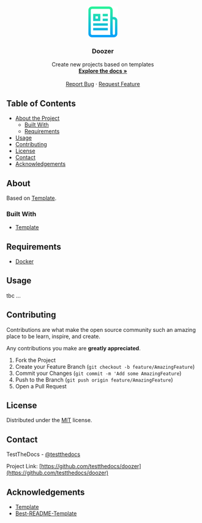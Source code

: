 <!-- PROJECT LOGO -->
<br />
<p align="center">
  <a href="https://github.com/testthedocs/doozer">
    <img src="_static/logo.png" alt="Logo" width="80" height="80">
  </a>

  <h3 align="center">Doozer</h3>

  <p align="center">
    Create new projects based on templates
    <br />
    <a href="https://github.com/testthedocs/doozer"><strong>Explore the docs »</strong></a>
    <br />
    <br />
    <a href="https://github.com/othneildrew/Best-README-Template/issues">Report Bug</a>
    ·
    <a href="https://github.com/othneildrew/Best-README-Template/issues">Request Feature</a>
  </p>
</p>



<!-- TABLE OF CONTENTS -->
## Table of Contents

- [About the Project](#about)
  - [Built With](#built-with)
  - [Requirements](#requirements)
- [Usage](#usage)
- [Contributing](#contributing)
- [License](#license)
- [Contact](#contact)
- [Acknowledgements](#acknowledgements)



<!-- ABOUT THE PROJECT -->
## About

Based on [Template](https://github.com/fabiospampinato/template).

### Built With

- [Template](https://github.com/fabiospampinato/template)

## Requirements

- [Docker](https://www.docker.com/)


<!-- USAGE EXAMPLES -->
## Usage

tbc ...

<!-- CONTRIBUTING -->
## Contributing

Contributions are what make the open source community such an amazing place to be learn, inspire, and create.

Any contributions you make are **greatly appreciated**.

1. Fork the Project
2. Create your Feature Branch (`git checkout -b feature/AmazingFeature`)
3. Commit your Changes (`git commit -m 'Add some AmazingFeature`)
4. Push to the Branch (`git push origin feature/AmazingFeature`)
5. Open a Pull Request

<!-- LICENSE -->
## License

Distributed under the [MIT](https://choosealicense.com/licenses/mit) license.

<!-- CONTACT -->
## Contact

TestTheDocs - [@testthedocs](https://twitter.com/testthedocs)

Project Link: [https://github.com/testthedocs/doozer](https://github.com/testthedocs/doozer)

<!-- ACKNOWLEDGEMENTS -->
## Acknowledgements

- [Template](https://github.com/fabiospampinato/template)
- [Best-README-Template](https://github.com/testthedocs/Best-README-Template)

